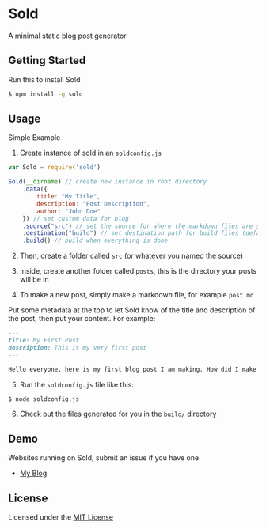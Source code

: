 # Sold

A minimal static blog post generator

## Getting Started

Run this to install Sold
```sh
$ npm install -g sold
```

## Usage

Simple Example

1) Create instance of sold in an `soldconfig.js`
```js
var Sold = require('sold')

Sold(__dirname) // create new instance in root directory
    .data({
        title: "My Title",
        description: "Post Description",
        author: "John Doe"
    }) // set custom data for blog
    .source("src") // set the source for where the markdown files are stored (default is src)
    .destination("build") // set destination path for build files (default is build)
    .build() // build when everything is done
```

2) Then, create a folder called `src` (or whatever you named the source)

3) Inside, create another folder called `posts`, this is the directory your posts will be in

4) To make a new post, simply make a markdown file, for example `post.md`

Put some metadata at the top to let Sold know of the title and description of the post, then put your content. For example:
```markdown
---
title: My First Post
description: This is my very first post
---

Hello everyone, here is my first blog post I am making. How did I make it? With [Sold](https://github.com/KingPixil/sold) :)
```

5) Run the `soldconfig.js` file like this:

```sh
$ node soldconfig.js
```

6) Check out the files generated for you in the `build/` directory


## Demo

Websites running on Sold, submit an issue if you have one.

- [My Blog](http://blog.kabir.ml)


## License

Licensed under the [MIT License](http://kingpixil.github.io/license)
